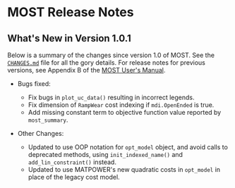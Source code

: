 MOST Release Notes
==================

What's New in Version 1.0.1
---------------------------

Below is a summary of the changes since version 1.0 of MOST. See the
[`CHANGES.md`][1] file for all the gory details. For release notes for
previous versions, see Appendix B of the [MOST User's Manual][2].

* Bugs fixed:
  - Fix bugs in `plot_uc_data()` resulting in incorrect legends.
  - Fix dimension of `RampWear` cost indexing if `mdi.OpenEnded` is true.
  - Add missing constant term to objective function value reported by
    `most_summary`.

* Other Changes:
  - Updated to use OOP notation for `opt_model` object, and avoid calls
    to deprecated methods, using `init_indexed_name()` and
    `add_lin_constraint()` instead.
  - Updated to use MATPOWER's new quadratic costs in `opt_model` in
    place of the legacy cost model.


[1]: ../../CHANGES.md
[2]: ../MOST-manual.pdf
